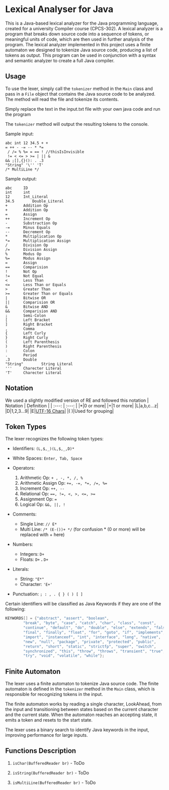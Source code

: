 
# Lexical Analyser for Java

This is a Java-based lexical analyzer for the Java programming language, created for a university Compiler course (CPCS-302). A lexical analyzer is a program that breaks down source code into a sequence of tokens, or meaningful units of code, which are then used in further analysis of the program. The lexical analyzer implemented in this project uses a finite automaton we designed to tokenize Java source code, producing a list of tokens as output. This program can be used in conjunction with a syntax and semantic analyzer to create a full Java compiler.

## Usage

To use the lexer, simply call the `tokenizer` method in the `Main` class and pass in a `File` object that contains the Java source code to be analyzed. The method will read the file and tokenize its contents.

Simply replace the text in the input.txt file with your own java code and run the program

The `tokenizer` method will output the resulting tokens to the console.

Sample input:
```
abc int 12 34.5 + +
= ++ - -= -- * *=
 / /= % %= = == ! //thisIsInvisible
 != < <= > >= | || & 
&& ;[],{}(): . .3
"String" '\'' 'T'
/* MultiLine */
```
Sample output:
```
abc		ID
int		int
12		Int_Literal
34.5		Double_Literal
+		Addition Op
+		Addition Op
=		Assign
++		Increment Op
-		Substraction Op
-=		Minus Equals
--		Decrement Op
*		Multiplication Op
*=		Multiplication Assign
/		Division Op
/=		Division Assign
%		Modus Op
%=		Modus Assign
=		Assign
==		Comparision
!		Not Op
!=		Not Equal
<		Less Than
<=		Less Than or Equals
>		Greater Than
>=		Greater Than or Equals
|		Bitwise OR
||		Comparision OR
&		Bitwise AND
&&		Comparision AND
;		Semi-Colon
[		Left Bracket
]		Right Bracket
,		Comma
{		Left Curly
}		Right Curly
(		Left Parenthesis
)		Right Parenthesis
:		Colon
.		Period
.3		Double
"String"		String Literal
'''		Charecter Literal
'T'		Charecter Literal
```
## Notation
We used a slightly modified version of RE and followed this notation
| Notation | Definition |
| :---: | :---: |
|*|0 or more|
|+|1 or more|
|L|a,b,c...z|
|D|1,2,3...9|
|E|[UTF-16 Chars](https://www.fileformat.info/info/charset/UTF-16/list.htm)|
|(  )|Used for grouping|

## Token Types

The lexer recognizes the following token types:

- Identifiers: `(L,$,_)(L,$,_,D)*`

- White Spaces: `Enter, Tab, Space`

- Operators:
	1. Arithmetic Op: `+ , -, *, /, %`
	2. Arithmetic Assign Op: `+=, -=, *=, /=, %=`
	3. Increment Op: `++, --`
	4. Relational Op: `==, !=, <, >, <=, >=`
	5. Assignment Op: `=`
	6. Logical Op: `&&, ||, !`

- Comments: 
	- Single Line: `// E*`
	 - Multi Line: `/* (E-())+ */` (for confusion * (0 or more) will be replaced with + here)

- Numbers: 
	- Integers: `D+`
	- Floats: `D+` **.** `D+`

- Literals: 
	- String: `"E*"`
	- Character: `'E+'`

- Punctuation: `; : , . { } ( ) [ ]`

Certain identifiers will be classified as Java Keywords if they are one of the following:
```java
KEYWORDS[] = {"abstract", "assert", "boolean",
        "break", "byte", "case", "catch", "char", "class", "const",
        "continue", "default", "do", "double", "else", "extends", "false",
        "final", "finally", "float", "for", "goto", "if", "implements",
        "import", "instanceof", "int", "interface", "long", "native",
        "new", "null", "package", "private", "protected", "public",
        "return", "short", "static", "strictfp", "super", "switch",
        "synchronized", "this", "throw", "throws", "transient", "true",
        "try", "void", "volatile", "while"};
```

## Finite Automaton

The lexer uses a finite automaton to tokenize Java source code. The finite automaton is defined in the `tokenizer` method in the `Main` class, which is responsible for recognizing tokens in the input.

The finite automaton works by reading a single character, LookAhead, from the input and transitioning between states based on the current character and the current state. When the automaton reaches an accepting state, it emits a token and resets to the start state.

The lexer uses a binary search to identify Java keywords in the input, improving performance for large inputs.

## Functions Description
1.  `isChar(BufferedReader br)` - ToDo

2.  `isString(BufferedReader br)` - ToDo
    
3.  `isMultiLine(BufferedReader br)` - ToDo
